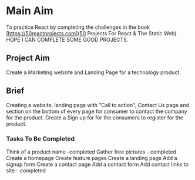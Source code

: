# Main Aim

To practice React by completing the challenges in the book [https://50reactprojects.com](50 Projects For React & The Static Web). HOPE I CAN COMPLETE SOME GOOD PROJECTS.

## Project Aim

Create a Marketing website and Landing Page for a technology product.

## Brief

Creating a website, landing page with "Call to action", Contact Us page and section on the bottom of every page for consumer to contact the company for the product. Create a Sign up for for the consumers to register for the product.

### Tasks To Be Completed

Think of a product name -completed
Gather free pictures - completed
Create a homepage
Create feature pages
Create a landing page
Add a signup form
Create a contact page
Add a contact form
Add contact links to site - completed
